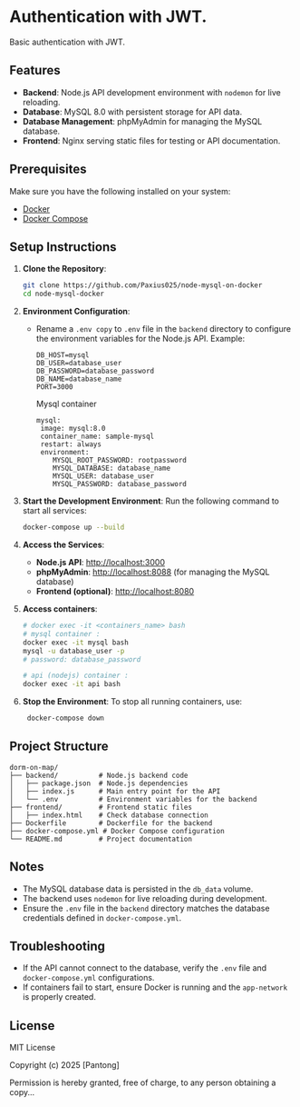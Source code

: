 #  Authentication with JWT.

Basic authentication with JWT.

## Features

- **Backend**: Node.js API development environment with `nodemon` for live reloading.
- **Database**: MySQL 8.0 with persistent storage for API data.
- **Database Management**: phpMyAdmin for managing the MySQL database.
- **Frontend**: Nginx serving static files for testing or API documentation.

## Prerequisites

Make sure you have the following installed on your system:

- [Docker](https://www.docker.com/)
- [Docker Compose](https://docs.docker.com/compose/)

## Setup Instructions

1. **Clone the Repository**:
   ```bash
   git clone https://github.com/Paxius025/node-mysql-on-docker
   cd node-mysql-docker
   ```

2. **Environment Configuration**:
   - Rename a `.env copy` to `.env` file in the `backend` directory to configure the environment variables for the Node.js API. Example:
     ```env
     DB_HOST=mysql
     DB_USER=database_user
     DB_PASSWORD=database_password
     DB_NAME=database_name
     PORT=3000
     ```

     Mysql container

     ```Docker
     mysql:
      image: mysql:8.0
      container_name: sample-mysql
      restart: always
      environment:
         MYSQL_ROOT_PASSWORD: rootpassword
         MYSQL_DATABASE: database_name
         MYSQL_USER: database_user
         MYSQL_PASSWORD: database_password
     ```

3. **Start the Development Environment**:
   Run the following command to start all services:
   ```bash
   docker-compose up --build
   ```

4. **Access the Services**:
   - **Node.js API**: [http://localhost:3000](http://localhost:3000)
   - **phpMyAdmin**: [http://localhost:8088](http://localhost:8088) (for managing the MySQL database)
   - **Frontend (optional)**: [http://localhost:8080](http://localhost:8080)

5. **Access containers**:
    ```bash
    # docker exec -it <containers_name> bash
    # mysql container :
    docker exec -it mysql bash
    mysql -u database_user -p
    # password: database_password
    
    # api (nodejs) container :
    docker exec -it api bash
    ```

6. **Stop the Environment**:
   To stop all running containers, use:

   ```bash
    docker-compose down
   ```
## Project Structure

```
dorm-on-map/
├── backend/          # Node.js backend code
│   ├── package.json  # Node.js dependencies
│   ├── index.js      # Main entry point for the API
│   └── .env          # Environment variables for the backend
├── frontend/         # Frontend static files 
│   ├── index.html    # Check database connection
├── Dockerfile        # Dockerfile for the backend
├── docker-compose.yml # Docker Compose configuration
└── README.md         # Project documentation
```

## Notes

- The MySQL database data is persisted in the `db_data` volume.
- The backend uses `nodemon` for live reloading during development.
- Ensure the `.env` file in the `backend` directory matches the database credentials defined in `docker-compose.yml`.

## Troubleshooting

- If the API cannot connect to the database, verify the `.env` file and `docker-compose.yml` configurations.
- If containers fail to start, ensure Docker is running and the `app-network` is properly created.

## License

MIT License

Copyright (c) 2025 [Pantong]

Permission is hereby granted, free of charge, to any person obtaining a copy...
